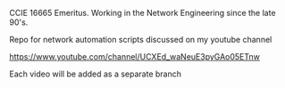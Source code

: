 CCIE 16665 Emeritus. Working in the Network Engineering since the late 90's. 

Repo for network automation scripts discussed on my youtube channel 

https://www.youtube.com/channel/UCXEd_waNeuE3pyGAo05ETnw

Each video will be added as a separate branch
